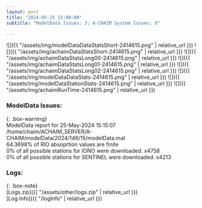 ```yaml
---
layout: post
title: "2024-05-25 15:00:00"
subtitle: "ModelData Issues: 3; A-CHAIM System Issues: 0"

---
```


![]({{ "/assets/img/modelDataDataStatsShort-2414615.png" | relative_url }})
![]({{ "/assets/img/achaimDataStatsShort-2414615.png" | relative_url }})
![]({{ "/assets/img/achaimDataStatsLong00-2414615.png" | relative_url }})
![]({{ "/assets/img/achaimDataStatsLong01-2414615.png" | relative_url }})
![]({{ "/assets/img/achaimDataStatsLong02-2414615.png" | relative_url }})
![]({{ "/assets/img/modelDataDataStats-2414615.png" | relative_url }})
![]({{ "/assets/img/modelDataStationStats-2414615.png" | relative_url }})
![]({{ "/assets/img/achaimRunTime-2414615.png" | relative_url }})


### ModelData Issues:  
  
{: .box-warning}  
 ModelData report for 25-May-2024 15:15:07   
 /home/chaim/ACHAIM_SERVER/A-CHAIM/modelData/2024/146/15/modelData.mat   
 64.3698% of RIO absoprtion values are finite   
 0% of all possible stations for IONO were downloaded. x4758   
 0% of all possible stations for SENTINEL were downloaded. x4213   
  


### Logs:  
  
{: .box-note}  
[Logs.zip]({{ "/assets/other/logs.zip" | relative_url }})  
[Log Info]({{ "/logInfo" | relative_url }})  
